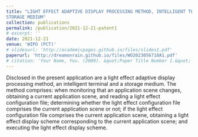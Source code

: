 ```yaml
---
title: "LIGHT EFFECT ADAPTIVE DISPLAY PROCESSING METHOD, INTELLIGENT TERMINAL AND
STORAGE MEDIUM"
collection: publications
permalink: /publication/2021-12-21-patent1
# excerpt: ''
date: 2021-12-21
venue: 'WIPO (PCT)'
# slidesurl: 'http://academicpages.github.io/files/slides1.pdf'
paperurl: 'http://dreamonrain.github.io/files/WO2023056710A1.pdf'
# citation: 'Your Name, You. (2009). &quot;Paper Title Number 1.&quot; <i>Journal 1</i>. 1(1).'
---
```


Disclosed in the present application are a light effect adaptive display processing method, an intelligent terminal and a storage medium. The method comprises: when monitoring that an application scene changes, obtaining a current application scene, and reading a light effect configuration file; determining whether the light effect configuration file comprises the current application scene or not; if the light effect configuration file comprises the current application scene, obtaining a light effect display scheme corresponding to the current application scene; and executing the light effect display scheme.
